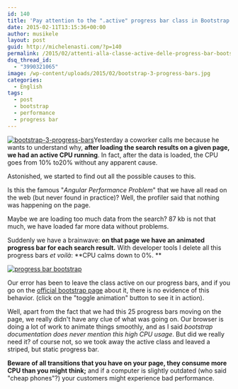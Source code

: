 ```yaml
---
id: 140
title: 'Pay attention to the ".active" progress bar class in Bootstrap'
date: 2015-02-11T13:15:36+00:00
author: musikele
layout: post
guid: http://michelenasti.com/?p=140
permalink: /2015/02/attenti-alla-classe-active-delle-progress-bar-bootstrap-3/
dsq_thread_id:
  - "3990321065"
image: /wp-content/uploads/2015/02/bootstrap-3-progress-bars.jpg
categories:
  - English
tags:
  - post
  - bootstrap
  - performance
  - progress bar
---
```

[<img class=" size-medium wp-image-141 alignleft" src="https://i2.wp.com/michelenasti.com/wp-content/uploads/2015/02/bootstrap-3-progress-bars-300x147.jpg?fit=300%2C147" alt="bootstrap-3-progress-bars" srcset="https://i0.wp.com/michelenasti.com/wp-content/uploads/2015/02/bootstrap-3-progress-bars.jpg?resize=300%2C147 300w, https://i0.wp.com/michelenasti.com/wp-content/uploads/2015/02/bootstrap-3-progress-bars.jpg?w=650 650w" sizes="(max-width: 300px) 100vw, 300px" data-recalc-dims="1" />](https://i0.wp.com/michelenasti.com/wp-content/uploads/2015/02/bootstrap-3-progress-bars.jpg)Yesterday a coworker calls me because he wants to understand why, **after loading the search results on a given page, we had an active CPU running**. In fact, after the data is loaded, the CPU goes from 10% to20% without any apparent cause.

Astonished, we started to find out all the possible causes to this.

Is this the famous "_Angular Performance Problem_" that we have all read on the web (but never found in practice)? Well, the profiler said that nothing was happening on the page.

Maybe we are loading too much data from the search? 87 kb is not that much, we have loaded far more data without problems.

Suddenly we have a brainwave: **on that page we have an animated progress bar for each search result.** With developer tools I delete all this progress bars _et voilà_: **CPU calms down to 0%. **

[<img class="alignnone wp-image-142" src="https://i0.wp.com/michelenasti.com/wp-content/uploads/2015/02/progress-bar-bootstrap.png?resize=700%2C289" alt="progress bar bootstrap" srcset="https://i0.wp.com/michelenasti.com/wp-content/uploads/2015/02/progress-bar-bootstrap.png?w=864 864w, https://i0.wp.com/michelenasti.com/wp-content/uploads/2015/02/progress-bar-bootstrap.png?resize=300%2C124 300w" sizes="(max-width: 700px) 100vw, 700px" data-recalc-dims="1" />](https://i0.wp.com/michelenasti.com/wp-content/uploads/2015/02/progress-bar-bootstrap.png)

 

Our error has been to leave the class <span class="lang:default decode:true  crayon-inline ">active</span> on our progress bars, and if you go on the [official bootstrap page](http://getbootstrap.com/components/#progress-animated) about it, there is no evidence of this behavior. (click on the "toggle animation" button to see it in action).

Well, apart from the fact that we had this 25 progress bars moving on the page, we really didn't have any clue of what was going on. Our browser is doing a lot of work to animate things smoothly, and as I said _bootstrap documentation does never mention this high CPU usage_. But did we really need it? of course not, so we took away the <span class="lang:default decode:true  crayon-inline ">active </span> class and leaved a striped, but static progress bar.

**Beware of all transitions that you have on your page, they consume more CPU than you might think;** and if a computer is slightly outdated (who said "cheap phones"?) your customers might experience bad performance.
